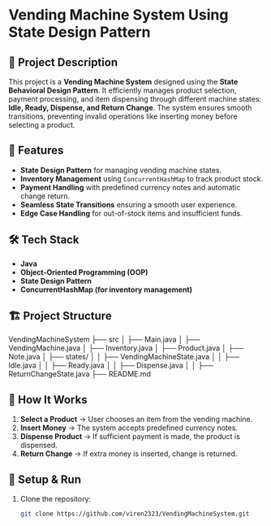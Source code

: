 # Vending Machine System Using State Design Pattern

## 📌 Project Description  
This project is a **Vending Machine System** designed using the **State Behavioral Design Pattern**. It efficiently manages product selection, payment processing, and item dispensing through different machine states: **Idle, Ready, Dispense, and Return Change**. The system ensures smooth transitions, preventing invalid operations like inserting money before selecting a product.

## 🚀 Features  
- **State Design Pattern** for managing vending machine states.  
- **Inventory Management** using `ConcurrentHashMap` to track product stock.  
- **Payment Handling** with predefined currency notes and automatic change return.  
- **Seamless State Transitions** ensuring a smooth user experience.  
- **Edge Case Handling** for out-of-stock items and insufficient funds.  

## 🛠️ Tech Stack  
- **Java**  
- **Object-Oriented Programming (OOP)**  
- **State Design Pattern**  
- **ConcurrentHashMap (for inventory management)**  

## 🏗️ Project Structure  
VendingMachineSystem
├── src
│ ├── Main.java
│ ├── VendingMachine.java
│ ├── Inventory.java
│ ├── Product.java
│ ├── Note.java
│ ├── states/
│ │ ├── VendingMachineState.java
│ │ ├── Idle.java
│ │ ├── Ready.java
│ │ ├── Dispense.java
│ │ ├── ReturnChangeState.java
├── README.md



## 🎯 How It Works  
1. **Select a Product** → User chooses an item from the vending machine.  
2. **Insert Money** → The system accepts predefined currency notes.  
3. **Dispense Product** → If sufficient payment is made, the product is dispensed.  
4. **Return Change** → If extra money is inserted, change is returned.  

## 🔧 Setup & Run  
1. Clone the repository:  
   ```bash
   git clone https://github.com/viren2323/VendingMachineSystem.git

